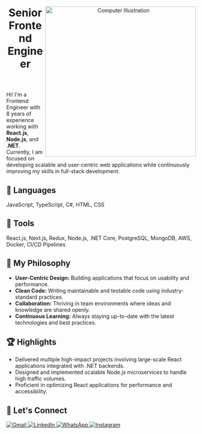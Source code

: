 <div class="container">
    <header>
        <img src="https://raw.githubusercontent.com/MicaelliMedeiros/micaellimedeiros/master/image/computer-illustration.png" alt="Computer Illustration" min-width="400px" max-width="400px" width="400px" align="right">
        <h1>Senior Frontend Engineer</h1>
    </header>
    <p align="left">
        Hi! I'm a Frontend Engineer with 8 years of experience working with <strong>React.js</strong>, <strong>Node.js</strong>, and <strong>.NET</strong>. Currently, I am focused on developing scalable and user-centric web applications while continuously improving my skills in full-stack development.
    </p>
    <section>
        <h2>🦄 Languages</h2>
        <p align="left">JavaScript, TypeScript, C#, HTML, CSS</p>
    </section>
    <section>
        <h2>💼 Tools</h2>
        <p align="left">React.js, Next.js, Redux, Node.js, .NET Core, PostgreSQL, MongoDB, AWS, Docker, CI/CD Pipelines</p>
    </section>
    <section>
        <h2>🌟 My Philosophy</h2>
        <ul>
            <li><strong>User-Centric Design:</strong> Building applications that focus on usability and performance.</li>
            <li><strong>Clean Code:</strong> Writing maintainable and testable code using industry-standard practices.</li>
            <li><strong>Collaboration:</strong> Thriving in team environments where ideas and knowledge are shared openly.</li>
            <li><strong>Continuous Learning:</strong> Always staying up-to-date with the latest technologies and best practices.</li>
        </ul>
    </section>
    <section>
        <h2>🏆 Highlights</h2>
        <ul>
            <li>Delivered multiple high-impact projects involving large-scale React applications integrated with .NET backends.</li>
            <li>Designed and implemented scalable Node.js microservices to handle high traffic volumes.</li>
            <li>Proficient in optimizing React applications for performance and accessibility.</li>
        </ul>
    </section>
    <section>
        <h2>💌 Let's Connect</h2>
        <p align="left">
            <a href="mailto:andersonrw161196@gmail.com" title="Gmail">
                <img src="https://img.shields.io/badge/-Gmail-FF0000?style=flat-square&labelColor=FF0000&logo=gmail&logoColor=white" alt="Gmail">
            </a>
            <a href="https://linkedin.com/in/andersonwitt" title="LinkedIn">
                <img src="https://img.shields.io/badge/-Linkedin-0e76a8?style=flat-square&logo=Linkedin&logoColor=white" alt="LinkedIn">
            </a>
            <a href="https://api.whatsapp.com/send?phone=5548999656396" title="WhatsApp">
                <img src="https://img.shields.io/badge/-WhatsApp-25d366?style=flat-square&labelColor=25d366&logo=whatsapp&logoColor=white" alt="WhatsApp">
            </a>
            <a href="https://instagram.com/andersonwitt" title="Instagram">
                <img src="https://img.shields.io/badge/-Instagram-DF0174?style=flat-square&labelColor=DF0174&logo=instagram&logoColor=white" alt="Instagram">
            </a>
        </p>
    </section>
</div>
